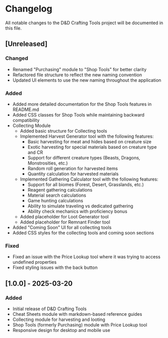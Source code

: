 # Changelog

All notable changes to the D&D Crafting Tools project will be documented in this file.

## [Unreleased]

### Changed
- Renamed "Purchasing" module to "Shop Tools" for better clarity
- Refactored file structure to reflect the new naming convention
- Updated UI elements to use the new naming throughout the application

### Added
- Added more detailed documentation for the Shop Tools features in README.md
- Added CSS classes for Shop Tools while maintaining backward compatibility
- Collecting Module
  - Added basic structure for Collecting tools
  - Implemented Harvest Generator tool with the following features:
    - Basic harvesting for meat and hides based on creature size
    - Exotic harvesting for special materials based on creature type and CR
    - Support for different creature types (Beasts, Dragons, Monstrosities, etc.)
    - Random roll generation for harvested items
    - Quantity calculation for harvested materials
  - Implemented Gathering Calculator tool with the following features:
    - Support for all biomes (Forest, Desert, Grasslands, etc.)
    - Reagent gathering calculations
    - Material search calculations
    - Game hunting calculations
    - Ability to simulate traveling vs dedicated gathering
    - Ability check mechanics with proficiency bonus
  - Added placeholder for Loot Generator tool
  - Added placeholder for Remnant Finder tool
- Added "Coming Soon" UI for all collecting tools
- Added CSS styles for the collecting tools and coming soon sections

### Fixed
- Fixed an issue with the Price Lookup tool where it was trying to access undefined properties
- Fixed styling issues with the back button

## [1.0.0] - 2025-03-20

### Added
- Initial release of D&D Crafting Tools
- Cheat Sheets module with markdown-based reference guides
- Collecting module for harvesting and looting
- Shop Tools (formerly Purchasing) module with Price Lookup tool
- Responsive design for desktop and mobile use
